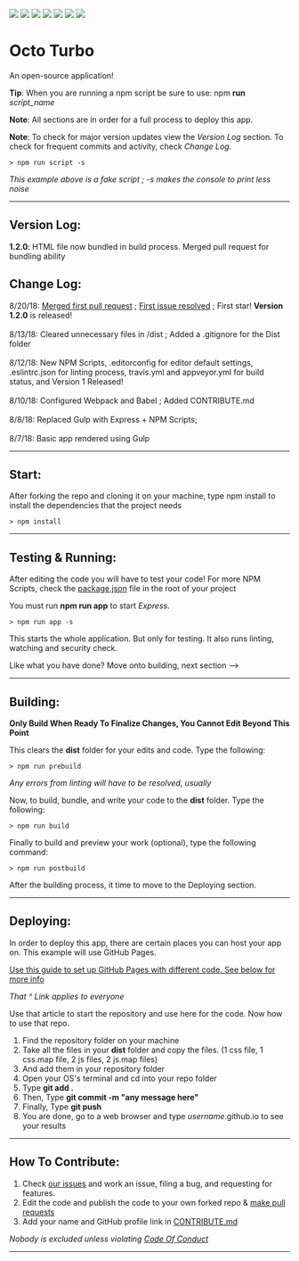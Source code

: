 ![](https://api.travis-ci.org/rocketbear27/octo-turbo.svg?branch=master)
![](https://img.shields.io/badge/contributors-3-brightgreen.svg)
![](https://img.shields.io/badge/npm_scripts-passing-brightgreen.svg)
![](https://img.shields.io/badge/docs-latest-brightgreen.svg)
![](https://img.shields.io/badge/issues-1-brightgreen.svg)
![](https://img.shields.io/badge/forks-1-brightgreen.svg)
![](https://img.shields.io/badge/stars-2-brightgreen.svg)


# Octo Turbo
An open-source application! 

**Tip**: When you are running a npm script be sure to use: npm **run** _script_name_

**Note**: All sections are in order for a full process to deploy this app.

**Note**: To check for major version updates view the _Version Log_ section. To check for frequent commits and activity, check _Change Log_.

```
> npm run script -s
```
_This example above is a fake script ; -s makes the console to print less noise_

---
## Version Log:
**1.2.0**: HTML file now bundled in build process. Merged pull request for bundling ability


## Change Log:
8/20/18: [Merged first pull request](https://github.com/rocketbear27/octo-turbo/pull/3) ; [First issue resolved](https://github.com/rocketbear27/octo-turbo/issues/2) ; First star! **Version 1.2.0** is released!
<br><br>
8/13/18: Cleared unnecessary files in /dist ; Added a .gitignore for the Dist folder
<br><br>
8/12/18: New NPM Scripts, .editorconfig for editor default settings, .eslintrc.json for linting process, travis.yml and appveyor.yml for build status, and Version 1 Released!
<br><br>
8/10/18: Configured Webpack and Babel ; Added CONTRIBUTE.md
<br><br>
8/8/18: Replaced Gulp with Express + NPM Scripts;
<br><br>
8/7/18: Basic app rendered using Gulp

---

## Start:

After forking the repo and cloning it on your machine, type npm install to install the dependencies that the project needs

``` code
> npm install
```

---

## Testing & Running:
After editing the code you will have to test your code! For more NPM Scripts, check the [package.json](https://github.com/rocketbear27/octo-turbo/blob/master/package.json) file in the root of your project

You must run **npm run app** to start _Express_.

``` code
> npm run app -s
```

This starts the whole application. But only for testing. It also runs linting, watching and security check.

Like what you have done? Move onto building, next section -->

---
## Building:

**Only Build When Ready To Finalize Changes, You Cannot Edit Beyond This Point**

This clears the **dist** folder for your edits and code. Type the following:

``` code
> npm run prebuild
```

_Any errors from linting will have to be resolved, usually_

Now, to build, bundle, and write your code to the **dist** folder. Type the following:

``` code
> npm run build
```

Finally to build and preview your work (optional), type the following command:

``` code 
> npm run postbuild
```

After the building process, it time to move to the Deploying section.

---

## Deploying:

In order to deploy this app, there are certain places you can host your app on. This example will use GitHub Pages.

[Use this guide to set up GitHub Pages with different code. See below for more info](https://www.khanacademy.org/computing/computer-programming/html-css/web-development-tools/a/hosting-your-website-on-github)

_That ^ Link applies to everyone_

Use that article to start the repository and use here for the code. Now how to use that repo.

1. Find the repository folder on your machine
2. Take all the files in your **dist** folder and copy the files. (1 css file, 1 css.map file, 2 js files, 2 js.map files)
3. And add them in your repository folder
4. Open your OS's terminal and cd into your repo folder
5. Type **git add .**
6. Then, Type **git commit -m "any message here"**
7. Finally, Type **git push**
8. You are done, go to a web browser and type _username_.github.io to see your results

---

## How To Contribute:
1. Check [our issues](https://github.com/rocketbear27/octo-turbo/issues) and work an issue, filing a bug, and requesting for features.
2. Edit the code and publish the code to your own forked repo & [make pull requests](https://github.com/Roshanjossey/first-contributions/blob/master/README.md)
3. Add your name and GitHub profile link in [CONTRIBUTE.md]()

_Nobody is excluded unless violating [Code Of Conduct](https://github.com/rocketbear27/octo-turbo/wiki/Code-Of-Conduct)_

---